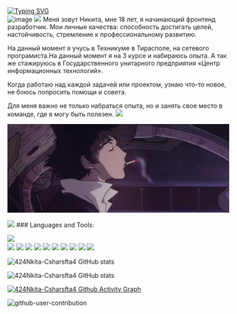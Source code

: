 
[![Typing SVG](https://readme-typing-svg.herokuapp.com?font=Roboto&duration=8000&pause=2000&color=F70000&center=true&vCenter=true&width=850&height=100&lines=Приветствую😊+на+своем+gitHub+профиле💥+Я+Junior+Frontend+Developer+из+Тирасполя🗾)](https://git.io/typing-svg)
 </br>
 ![image](https://user-images.githubusercontent.com/103760832/189517518-6146689b-2895-4842-a49b-793119dabc93.png)
<img src="assests/borderseperator.gif">
 Меня зовут Никита, мне 18 лет, я начинающий фронтенд разработчик. Мои личные качества: способность достигать целей, настойчивость, стремление к профессиональному развитию.

На данный момент я учусь в Техникуме в Тирасполе, на сетевого програмиста.На данный момент я на 3 курсе и набираюсь опыта. А так же стажируюсь в Государственного унитарного предприятия «Центр информационных технологий».

Когда работаю над каждой задачей или проектом, узнаю что-то новое, не боюсь попросить помощи и совета.

Для меня важно не только набраться опыта, но и занять свое место в команде, где я могу быть полезен.
<img src="assests/borderseperator.gif">

[![Header](https://github.com/424Nkita-Csharsfta4/424Nkita-Csharsfta4/blob/main/424Nkita-Csharsfta4-main/assets/1.gif)](https://vk.com/php1234python)

<img src="assests/borderseperator.gif">
### Languages and Tools:
<p align="center">
 
    
  <code><img width="5%" src="https://raw.githubusercontent.com/yurijserrano/Github-Profile-Readme-Logos/f994c418a134b58c4aec11152f6a4a33fa89da26/text%20editors/vscode.svg"></code>
 </br>
  <code><img width="5%" src="https://raw.githubusercontent.com/yurijserrano/Github-Profile-Readme-Logos/f994c418a134b58c4aec11152f6a4a33fa89da26/others/html.svg"></code>
  <code><img width="5%" src="https://raw.githubusercontent.com/yurijserrano/Github-Profile-Readme-Logos/f994c418a134b58c4aec11152f6a4a33fa89da26/others/css.svg"></code>
  <code><img width="5%" src="https://raw.githubusercontent.com/yurijserrano/Github-Profile-Readme-Logos/f994c418a134b58c4aec11152f6a4a33fa89da26/programming%20languages/c%23.svg"></code>
  <code><img width="5%" src="https://raw.githubusercontent.com/yurijserrano/Github-Profile-Readme-Logos/f994c418a134b58c4aec11152f6a4a33fa89da26/programming%20languages/javascript.svg"></code>
   <code><img width="5%" src="https://raw.githubusercontent.com/yurijserrano/Github-Profile-Readme-Logos/master/programming%20languages/php.png"></code>
     <code><img width="5%" src="https://raw.githubusercontent.com/yurijserrano/Github-Profile-Readme-Logos/f994c418a134b58c4aec11152f6a4a33fa89da26/frameworks/nodejs.svg"></code>
  <code><img width="5%" src="https://raw.githubusercontent.com/yurijserrano/Github-Profile-Readme-Logos/f994c418a134b58c4aec11152f6a4a33fa89da26/frameworks/vuejs.svg"></code>
 <code><img width="5%" src="https://raw.githubusercontent.com/yurijserrano/Github-Profile-Readme-Logos/f994c418a134b58c4aec11152f6a4a33fa89da26/frameworks/boostrap.svg"></code>
     <code><img width="5%" src="https://raw.githubusercontent.com/yurijserrano/Github-Profile-Readme-Logos/f994c418a134b58c4aec11152f6a4a33fa89da26/frameworks/jquery.svg"></code>
   <code><img width="5%" src="https://raw.githubusercontent.com/yurijserrano/Github-Profile-Readme-Logos/f994c418a134b58c4aec11152f6a4a33fa89da26/databases/mysql.svg"></code>
</p>

![424Nkita-Csharsfta4 GitHub stats](https://github-readme-stats.vercel.app/api?username=424Nkita-Csharsfta4&show_icons=true&theme=radical)

![424Nkita-Csharsfta4 GitHub stats](https://github-readme-stats.vercel.app/api?username=424Nkita-Csharsfta4&show_icons=true)

[![424Nkita-Csharsfta4 Github Activity Graph](https://github-readme-activity-graph.cyclic.app/graph?username=424Nkita-Csharsfta4&custom_title=424Nkita-Csharsfta4's%20GitHub%20Activity%20Graph&&line=2100fa&point=0079fa&area=true&hide_border=true)](https://github.com/ashutosh00710/github-readme-activity-graph)

![github-user-contribution](https://user-images.githubusercontent.com/103760832/201751006-e2a8188c-f1aa-4364-8b43-b652950028e9.svg)



